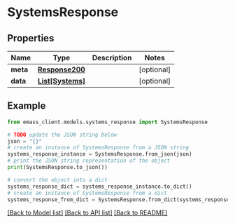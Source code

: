 # SystemsResponse


## Properties

Name | Type | Description | Notes
------------ | ------------- | ------------- | -------------
**meta** | [**Response200**](Response200.md) |  | [optional] 
**data** | [**List[Systems]**](Systems.md) |  | [optional] 

## Example

```python
from emass_client.models.systems_response import SystemsResponse

# TODO update the JSON string below
json = "{}"
# create an instance of SystemsResponse from a JSON string
systems_response_instance = SystemsResponse.from_json(json)
# print the JSON string representation of the object
print(SystemsResponse.to_json())

# convert the object into a dict
systems_response_dict = systems_response_instance.to_dict()
# create an instance of SystemsResponse from a dict
systems_response_from_dict = SystemsResponse.from_dict(systems_response_dict)
```
[[Back to Model list]](../README.md#documentation-for-models) [[Back to API list]](../README.md#documentation-for-api-endpoints) [[Back to README]](../README.md)



